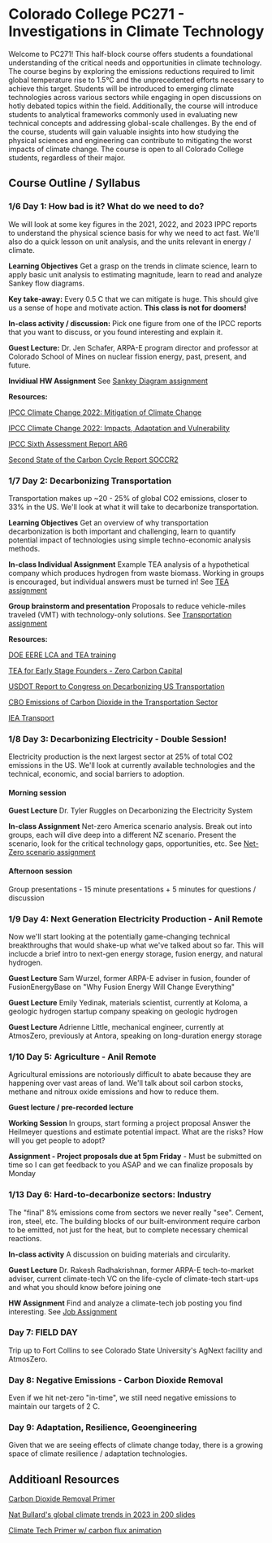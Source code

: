 # Colorado College PC271 - Investigations in Climate Technology
Welcome to PC271! This half-block course offers students a foundational understanding of the critical needs and opportunities in climate technology. The course begins by exploring the emissions reductions required to limit global temperature rise to 1.5°C and the unprecedented efforts necessary to achieve this target. Students will be introduced to emerging climate technologies across various sectors while engaging in open discussions on hotly debated topics within the field. Additionally, the course will introduce students to analytical frameworks commonly used in evaluating new technical concepts and addressing global-scale challenges. By the end of the course, students will gain valuable insights into how studying the physical sciences and engineering can contribute to mitigating the worst impacts of climate change. The course is open to all Colorado College students, regardless of their major.


## Course Outline / Syllabus
### 1/6 Day 1: How bad is it? What do we need to do?

We will look at some key figures in the 2021, 2022, and 2023 IPPC reports to understand the physical science basis for why we need to act fast. We'll also do a quick lesson on unit analysis, and the units relevant in energy / climate.

**Learning Objectives** Get a grasp on the trends in climate science, learn to apply basic unit analysis to estimating magnitude, learn to read and analyze Sankey flow diagrams.

**Key take-away:** Every 0.5 C that we can mitigate is huge. This should give us a sense of hope and motivate action. **This class is not for doomers!**

**In-class activity / discussion:** Pick one figure from one of the IPCC reports that you want to discuss, or you found interesting and explain it.

**Guest Lecture:** Dr. Jen Schafer, ARPA-E program director and professor at Colorado School of Mines on nuclear fission energy, past, present, and future.

**Invidiual HW Assignment** See [Sankey Diagram assignment](sankey_activity.md)

**Resources:**

[IPCC Climate Change 2022: Mitigation of Climate Change](https://www.ipcc.ch/report/ar6/wg3/)

[IPCC Climate Change 2022: Impacts, Adaptation and Vulnerability](https://www.ipcc.ch/report/ar6/wg2/)

[IPCC Sixth Assessment Report AR6](https://www.ipcc.ch/report/ar6/wg1/chapter/technical-summary/)

[Second State of the Carbon Cycle Report SOCCR2](https://carbon2018.globalchange.gov/)

### 1/7 Day 2: Decarbonizing Transportation
Transportation makes up ~20 - 25% of global CO2 emissions, closer to 33% in the US. We'll look at what it will take to decarbonize transportation.

**Learning Objectives** Get an overview of why transportation decarbonization is both important and challenging, learn to quantify potential impact of technologies using simple techno-economic analysis methods.

**In-class Individual Assignment** Example TEA analysis of a hypothetical company which produces hydrogen from waste biomass. Working in groups is encouraged, but individual answers must be turned in! See [TEA assignment](tea_assignment.md)

**Group brainstorm and presentation** Proposals to reduce vehicle-miles traveled (VMT) with technology-only solutions. See [Transportation assignment](transportation_activity.md)

**Resources:**

[DOE EERE LCA and TEA training](https://www.energy.gov/eere/iedo/life-cycle-assessment-and-techno-economic-analysis-training)

[TEA for Early Stage Founders - Zero Carbon Capital](https://www.zerocarbon.vc/post/a-guide-to-techno-economic-analysis-for-early-stage-founders)

[USDOT Report to Congress on Decarbonizing US Transportation](https://www.transportation.gov/sites/dot.gov/files/2024-07/DOT%20Report%20to%20Congress%20Decarbonizing%20US%20Transportation%20072924%20final.pdf)

[CBO Emissions of Carbon Dioxide in the Transportation Sector](https://www.cbo.gov/system/files/2022-12/58566-co2-emissions-transportation.pdf)

[IEA Transport](https://www.iea.org/energy-system/transport)

### 1/8 Day 3: Decarbonizing Electricity - Double Session!
Electricity production is the next largest sector at 25% of total CO2 emissions in the US. We'll look at currently available technologies and the technical, economic, and social barriers to adoption. 

#### Morning session
**Guest Lecture** Dr. Tyler Ruggles on Decarbonizing the Electricity System

**In-class Assignment** Net-zero America scenario analysis. Break out into groups, each will dive deep into a different NZ scenario. Present the scenario, look for the critical technology gaps, opportunities, etc. See [Net-Zero scenario assignment](netzero_activity.md)

#### Afternoon session
Group presentations - 15 minute presentations + 5 minutes for questions / discussion

### 1/9 Day 4: Next Generation Electricity Production - Anil Remote
Now we'll start looking at the potentially game-changing technical breakthroughs that would shake-up what we've talked about so far. This will inclucde a brief intro to next-gen energy storage, fusion energy, and natural hydrogen.

**Guest Lecture** Sam Wurzel, former ARPA-E adviser in fusion, founder of FusionEnergyBase on "Why Fusion Energy Will Change Everything"

**Guest Lecture** Emily Yedinak, materials scientist, currently at Koloma, a geologic hydrogen startup company speaking on geologic hydrogen

**Guest Lecture** Adrienne Little, mechanical engineer, currently at AtmosZero, previously at Antora, speaking on long-duration energy storage

### 1/10 Day 5: Agriculture - Anil Remote
Agricultural emissions are notoriously difficult to abate because they are happening over vast areas of land. We'll talk about soil carbon stocks, methane and nitroux oxide emissions and how to reduce them.

**Guest lecture / pre-recorded lecture**

**Working Session** In groups, start forming a project proposal Answer the Heilmeyer questions and estimate potential impact. What are the risks? How will you get people to adopt?

**Assignment - Project proposals due at 5pm Friday** - Must be submitted on time so I can get feedback to you ASAP and we can finalize proposals by Monday

### 1/13 Day 6: Hard-to-decarbonize sectors: Industry
The "final" 8% emissions come from sectors we never really "see". Cement, iron, steel, etc. The building blocks of our built-environment require carbon to be emitted, not just for the heat, but to complete necessary chemical reactions.

**In-class activity** A discussion on buiding materials and circularity.

**Guest Lecture** Dr. Rakesh Radhakrishnan, former ARPA-E tech-to-market adviser, current climate-tech VC on the life-cycle of climate-tech start-ups and what you should know before joining one

**HW Assignment** Find and analyze a climate-tech job posting you find interesting. See [Job Assignment](career_activity.md) 

### Day 7: FIELD DAY
Trip up to Fort Collins to see Colorado State University's AgNext facility and AtmosZero.

### Day 8: Negative Emissions - Carbon Dioxide Removal
Even if we hit net-zero "in-time", we still need negative emissions to maintain our targets of 2 C.

### Day 9: Adaptation, Resilience, Geoengineering
Given that we are seeing effects of climate change today, there is a growing space of climate resilience / adaptation technologies.


## Additioanl Resources
[Carbon Dioxide Removal Primer](https://cdrprimer.org/)

[Nat Bullard's global climate trends in 2023 in 200 slides](https://www.nathanielbullard.com/presentations])

[Climate Tech Primer w/ carbon flux animation](https://www.climatetechnologyprimer.com/section_1/1.2)

